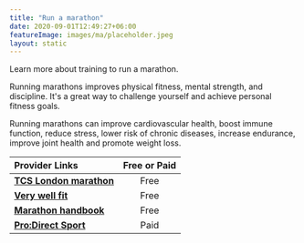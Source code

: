 ```yaml
---
title: "Run a marathon"
date: 2020-09-01T12:49:27+06:00
featureImage: images/ma/placeholder.jpeg
layout: static
---
```


Learn more about training to run a marathon.

Running marathons improves physical fitness, mental strength, and discipline. It's a great way to challenge yourself and achieve personal fitness goals.

Running marathons can improve cardiovascular health, boost immune function, reduce stress, lower risk of chronic diseases, increase endurance, improve joint health and promote weight loss.

| Provider Links      | Free or Paid  |  
| :-----------          | :--------------:      |  
| [**TCS London marathon**](https://www.tcslondonmarathon.com/training/training-plans) | Free | 
| [**Very well fit**](https://www.verywellfit.com/reasons-to-run-a-marathon-2911072) | Free | 
| [**Marathon handbook**](https://marathonhandbook.com/6-reasons-why-you-should-run-a-marathon/) | Free | 
| [**Pro:Direct Sport**](https://www.awin1.com/cread.php?awinmid=6667&awinaffid=1198638&ued=https%3A%2F%2Fwww.prodirectsport.com%2Frunning%2F) | Paid | 
  

<br/><br/>







